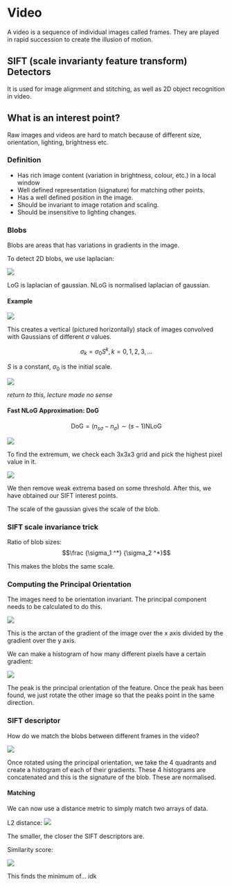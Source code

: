 # Video

A video is a sequence of individual images called frames. They are played in rapid succession to create the illusion of motion. 

## SIFT (scale invarianty feature transform) Detectors

It is used for image alignment and stitching, as well as 2D object recognition in video. 

## What is an interest point?

Raw images and videos are hard to match because of different size, orientation, lighting, brightness etc.

### Definition

- Has rich image content (variation in brightness, colour, etc.) in a local window
- Well defined representation (signature) for matching other points.
- Has a well defined position in the image.
- Should be invariant to image rotation and scaling.
- Should be insensitive to lighting changes. 

### Blobs

Blobs are areas that has variations in gradients in the image. 

To detect 2D blobs, we use laplacian:

![](assets/2024-11-18-12-40-00.png)

LoG is laplacian of gaussian. NLoG is normalised laplacian of gaussian.

#### Example

![](assets/2024-11-18-15-28-03.png)

This creates a vertical (pictured horizontally) stack of images convolved with Gaussians of different $\sigma$ values. 

$$\sigma _k = \sigma _0 S^k, k=0,1,2,3,...$$

$S$ is a constant, $\sigma _0$ is the initial scale. 

![](assets/2024-11-18-15-35-01.png)

*return to this, lecture made no sense*

#### Fast NLoG Approximation: DoG

$$\text{DoG} = (n_{s\sigma} - n_{\sigma}) \sim (s-1)\text{NLoG}$$

![](assets/2024-11-18-15-36-11.png)

To find the extremum, we check each 3x3x3 grid and pick the highest pixel value in it.

![](assets/2024-11-18-15-38-06.png)

We then remove weak extrema based on some threshold. After this, we have obtained our SIFT interest points. 

The scale of the gaussian gives the scale of the blob.

### SIFT scale invariance trick

Ratio of blob sizes: $$\frac {\sigma_1 ^*} {\sigma_2 ^*}$$

This makes the blobs the same scale. 

### Computing the Principal Orientation

The images need to be orientation invariant. The principal component needs to be calculated to do this. 

![](assets/2024-11-18-15-47-06.png)

This is the arctan of the gradient of the image over the x axis divided by the gradient over the y axis. 

We can make a histogram of how many different pixels have a certain gradient:

![](assets/2024-11-18-15-48-15.png)

The peak is the principal orientation of the feature. Once the peak has been found, we just rotate the other image so that the peaks point in the same direction. 

### SIFT descriptor

How do we match the blobs between different frames in the video? 

![](assets/2024-11-18-15-51-06.png)

Once rotated using the principal orientation, we take the 4 quadrants and create a histogram of each of their gradients. These 4 histograms are concatenated and this is the signature of the blob. These are normalised. 

#### Matching

We can now use a distance metric to simply match two arrays of data. 


L2 distance: 
![](assets/2024-11-18-15-54-02.png)

The smaller, the closer the SIFT descriptors are. 

Similarity score:

![](assets/2024-11-18-15-56-00.png)

This finds the minimum of... idk

